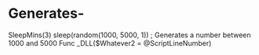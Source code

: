# Generates-
SleepMins(3) sleep(random(1000, 5000, 1)) ; Generates a number between 1000 and 5000 Func _DLL($Whatever2 = @ScriptLineNumber)
